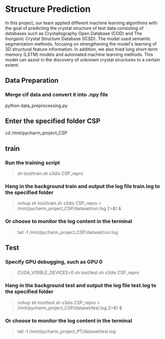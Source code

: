 # Structure Prediction

In this project, our team applied different machine learning algorithms with the goal of predicting the crystal structure of test data consisting of databases such as Crystallography Open Database (COD) and The Inorganic Crystal Structure Database (ICSD). The model used semantic segmentation methods, focusing on strengthening the model's learning of 3D structural feature information. In addition, we also tried long short-term memory (LSTM) models and automated machine learning methods. This model can assist in the discovery of unknown crystal structures to a certain extent.


##  Data Preparation
### Merge cif data and convert it into .npy file

python data_preprocessing.py

## Enter the specified folder CSP

cd /mnt/pycharm_project_CSP

## train 
### Run the training script

>sh tool/train.sh s3dis CSP_repro

###  Hang in the background train and output the log file train.log to the specified folder

>nohup sh tool/train.sh s3dis CSP_repro > /mnt/pycharm_project_CSP/dataset/run.log 2>&1 &

### Or choose to monitor the log content in the terminal

>tail -f /mnt/pycharm_project_CSP/dataset/run.log

## Test
### Specify GPU debugging, such as GPU 0
>CUDA_VISIBLE_DEVICES=0 sh tool/test.sh s3dis CSP_repro

### Hang in the background test and output the log file test.log to the specified folder
>nohup sh tool/test.sh s3dis CSP_repro > /mnt/pycharm_project_CSP/dataset/test.log 2>&1 &

### Or choose to monitor the log content in the terminal
>tail -f /mnt/pycharm_project_PT/dataset/test.log
